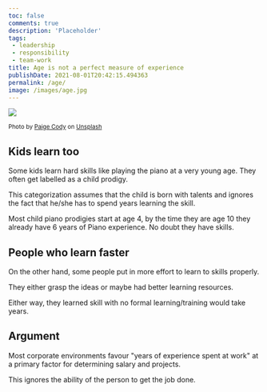 ```yaml
---
toc: false
comments: true
description: 'Placeholder' 
tags:
 - leadership
 - responsibility
 - team-work
title: Age is not a perfect measure of experience
publishDate: 2021-08-01T20:42:15.494363
permalink: /age/
image: /images/age.jpg
---
```

![](/images/age.jpg)

<sub>Photo by <a href="https://unsplash.com/@paige_cody?utm_source=unsplash&amp;utm_medium=referral&amp;utm_content=creditCopyText">Paige Cody</a> on <a href="https://unsplash.com/s/photos/kids-piano?utm_source=unsplash&amp;utm_medium=referral&amp;utm_content=creditCopyText">Unsplash</a></sub>

## Kids learn too

Some kids learn hard skills like playing the piano at a very young age. They often get labelled as a child prodigy.

This categorization assumes that the child is born with talents and ignores the fact that he/she has to spend years learning the skill.

Most child piano prodigies start at age 4, by the time they are age 10  they already have 6 years of Piano experience. No doubt they have skills.

## People who learn faster

On the other hand, some people put in more effort to learn to skills properly.

They either grasp the ideas or maybe had better learning resources.

Either way, they learned skill with no formal learning/training would take years.

## Argument

Most corporate environments favour "years of experience spent at work" at a primary factor for determining salary and projects.

This ignores the ability of the person to get the job done.
